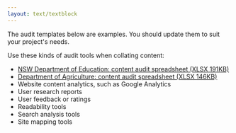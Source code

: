 ```yaml
---
layout: text/textblock
---
```


The audit templates below are examples. You should update them to suit your project's needs. 

Use these kinds of audit tools when collating content:
- [NSW Department of Education: content audit spreadsheet (XLSX 191KB)](/assets/files/nsw-education-content-audit-spreadsheet.xlsx)
- [Department of Agriculture: content audit spreadsheet (XLSX 146KB)](/assets/files/agriculture-example-audit-spreadsheet)
- Website content analytics, such as Google Analytics
- User research reports
- User feedback or ratings
- Readability tools
- Search analysis tools
- Site mapping tools
